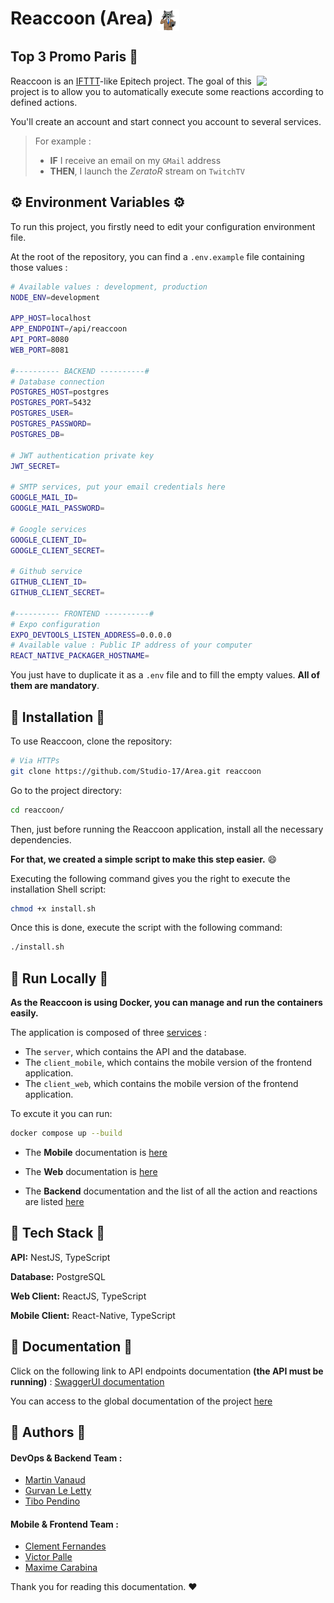 # Reaccoon (Area) <img align="center" src=".github/assets/area-logo.png" height=35 alt="Reaccoon Logo" />

## Top 3 Promo Paris :tada:

<img align="right" width="110" src="preview.gif">

Reaccoon is an [IFTTT](https://ifttt.com/)-like Epitech project.
The goal of this project is to allow you to automatically execute some reactions according to defined actions.

You'll create an account and start connect you account to several services.

> For example :
> - **IF** I receive an email on my `GMail` address
> - **THEN**, I launch the _ZeratoR_ stream on `TwitchTV`

## :gear: Environment Variables :gear:

To run this project, you firstly need to edit your configuration environment file.

At the root of the repository, you can find a `.env.example` file containing those values :

```bash
# Available values : development, production
NODE_ENV=development

APP_HOST=localhost
APP_ENDPOINT=/api/reaccoon
API_PORT=8080
WEB_PORT=8081

#---------- BACKEND ----------#
# Database connection
POSTGRES_HOST=postgres
POSTGRES_PORT=5432
POSTGRES_USER=
POSTGRES_PASSWORD=
POSTGRES_DB=

# JWT authentication private key
JWT_SECRET=

# SMTP services, put your email credentials here
GOOGLE_MAIL_ID=
GOOGLE_MAIL_PASSWORD=

# Google services
GOOGLE_CLIENT_ID=
GOOGLE_CLIENT_SECRET=

# Github service
GITHUB_CLIENT_ID=
GITHUB_CLIENT_SECRET=

#---------- FRONTEND ----------#
# Expo configuration
EXPO_DEVTOOLS_LISTEN_ADDRESS=0.0.0.0
# Available value : Public IP address of your computer
REACT_NATIVE_PACKAGER_HOSTNAME=
```

You just have to duplicate it as a `.env` file and to fill the empty values. **All of them are mandatory**.

## :hammer: Installation :hammer:

To use Reaccoon, clone the repository:

```bash
# Via HTTPs
git clone https://github.com/Studio-17/Area.git reaccoon
```

Go to the project directory:

```bash
cd reaccoon/
```

Then, just before running the Reaccoon application, install all the necessary dependencies.

**For that, we created a simple script to make this step easier.** :smile:

Executing the following command gives you the right to execute the installation Shell script:

```bash
chmod +x install.sh
```

Once this is done, execute the script with the following command:

```bash
./install.sh
```

## :whale: Run Locally :whale:

**As the Reaccoon is using Docker, you can manage and run the containers easily.**

The application is composed of three [services](https://docs.docker.com/compose/profiles/) :

- The `server`, which contains the API and the database.
- The `client_mobile`, which contains the mobile version of the frontend application.
- The `client_web`, which contains the mobile version of the frontend application.

To excute it you can run:

```bash
docker compose up --build
```

- The **Mobile** documentation is [here](/mobile/README.md)

- The **Web** documentation is [here](/web/README.md)

- The **Backend** documentation and the list of all the action and reactions are listed [here](/backend/README.md)

## :brain: Tech Stack :brain:

**API:** NestJS, TypeScript

**Database:** PostgreSQL

**Web Client:** ReactJS, TypeScript

**Mobile Client:** React-Native, TypeScript

## :book: Documentation :book:

Click on the following link to API endpoints documentation **(the API must be running)** : [SwaggerUI documentation](http://localhost:8000/api/docs)

You can access to the global documentation of the project [here](https://miro.com/app/board/uXjVP0EAWi0=/?share_link_id=7334968386)

## :busts_in_silhouette: Authors :busts_in_silhouette:

#### DevOps & Backend Team :

- [Martin Vanaud](https://www.github.com/martinvanaud)
- [Gurvan Le Letty](https://www.github.com/Gurvan-Le-Letty)
- [Tibo Pendino](https://www.github.com/tibo-pdn)

#### Mobile & Frontend Team :

- [Clement Fernandes](https://www.github.com/Clement-Fernandes)
- [Victor Palle](https://www.github.com/victorpalle)
- [Maxime Carabina](https://www.github.com/maxime-carabina)

Thank you for reading this documentation. :heart:
